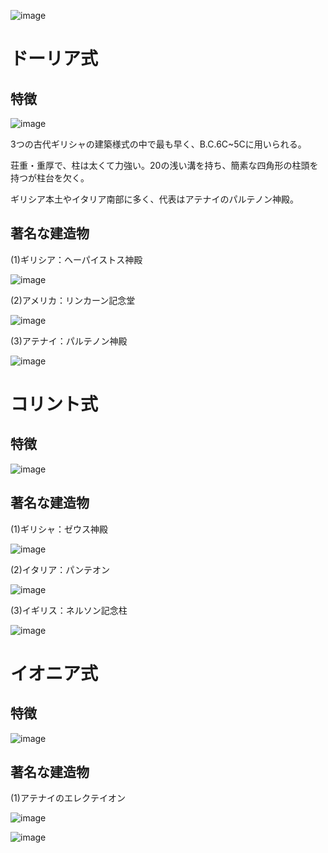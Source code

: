 
![image](https://user-images.githubusercontent.com/82156802/169731725-a10927a9-5ae6-465a-aa0a-6f0c08ba4690.png)

# ドーリア式

## 特徴

![image](https://user-images.githubusercontent.com/82156802/169733418-4731fa1d-d76b-4236-b1ed-c2ffc39d187d.png)

3つの古代ギリシャの建築様式の中で最も早く、B.C.6C~5Cに用いられる。

荘重・重厚で、柱は太くて力強い。20の浅い溝を持ち、簡素な四角形の柱頭を持つが柱台を欠く。

ギリシア本土やイタリア南部に多く、代表はアテナイのパルテノン神殿。

## 著名な建造物

(1)ギリシア：ヘーパイストス神殿

![image](https://user-images.githubusercontent.com/82156802/169733333-c1b3cf83-ffcb-4645-b0c5-4c95e8283932.png)

(2)アメリカ：リンカーン記念堂

![image](https://user-images.githubusercontent.com/82156802/169733396-f2b873a3-505c-4ef7-a00f-b8b1246d57d3.png)

(3)アテナイ：パルテノン神殿

![image](https://user-images.githubusercontent.com/82156802/169740129-24445b20-a556-465b-bdb8-d719c17fbc41.png)


# コリント式

## 特徴

![image](https://user-images.githubusercontent.com/82156802/169731983-30440147-062f-466b-883d-4f523b90f48d.png)

## 著名な建造物

(1)ギリシャ：ゼウス神殿

![image](https://user-images.githubusercontent.com/82156802/169732532-70b805cb-24e6-47a6-9e0b-a498bc2407cd.png)

(2)イタリア：パンテオン

![image](https://user-images.githubusercontent.com/82156802/169732417-3951e145-629a-4665-b64b-b244b10cd19c.png)

(3)イギリス：ネルソン記念柱

![image](https://user-images.githubusercontent.com/82156802/169732339-fd697e14-6019-4d24-bd76-7ed030ec4c89.png)

# イオニア式

## 特徴

![image](https://user-images.githubusercontent.com/82156802/169731780-c861eb53-bb6a-4a83-b65b-dcfb44bcdcd6.png)

## 著名な建造物
(1)アテナイのエレクテイオン


![image](https://user-images.githubusercontent.com/82156802/169731628-e8be0078-e298-44f6-8009-922559d4a782.png)


![image](https://user-images.githubusercontent.com/82156802/169731533-af986a8b-88a0-4b99-a704-f2ddd1ee5ae1.png)
